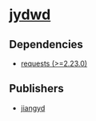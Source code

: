 # [jydwd](https://pypi.org/project/jydwd)

## Dependencies
- [requests (>=2.23.0)](packages/r/requests.md)



## Publishers
- [jiangyd](https://pypi.org/user/jiangyd)

